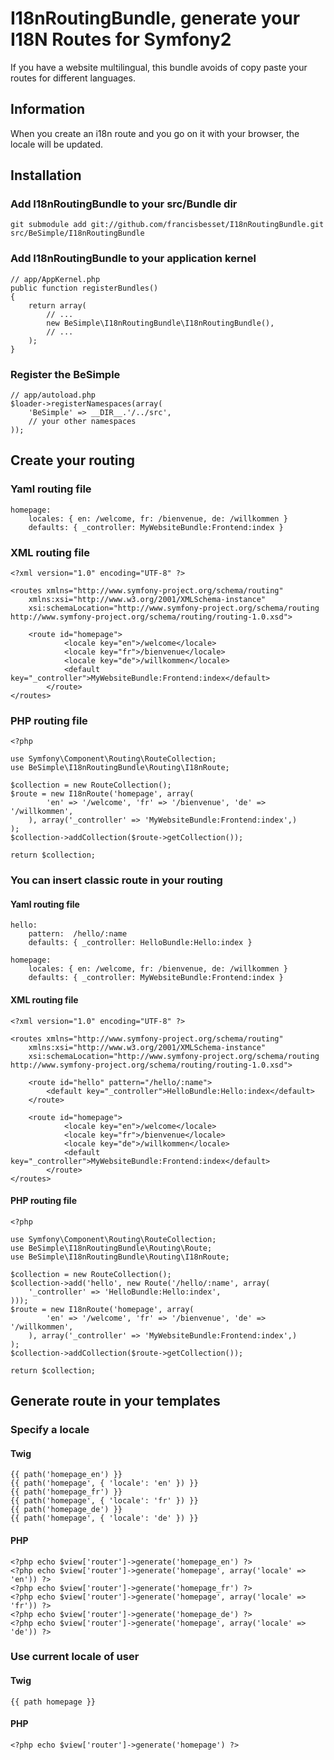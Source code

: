 I18nRoutingBundle, generate your I18N Routes for Symfony2
=========================================================

If you have a website multilingual, this bundle avoids of copy paste your routes
for different languages.

## Information

When you create an i18n route and you go on it with your browser, the locale will be updated.

## Installation

### Add I18nRoutingBundle to your src/Bundle dir

    git submodule add git://github.com/francisbesset/I18nRoutingBundle.git src/BeSimple/I18nRoutingBundle

### Add I18nRoutingBundle to your application kernel

    // app/AppKernel.php
    public function registerBundles()
    {
        return array(
            // ...
            new BeSimple\I18nRoutingBundle\I18nRoutingBundle(),
            // ...
        );
    }

### Register the BeSimple

    // app/autoload.php
    $loader->registerNamespaces(array(
        'BeSimple' => __DIR__.'/../src',
        // your other namespaces
    ));

## Create your routing

### Yaml routing file

    homepage:
        locales: { en: /welcome, fr: /bienvenue, de: /willkommen }
        defaults: { _controller: MyWebsiteBundle:Frontend:index }

### XML routing file

    <?xml version="1.0" encoding="UTF-8" ?>
    
    <routes xmlns="http://www.symfony-project.org/schema/routing"
        xmlns:xsi="http://www.w3.org/2001/XMLSchema-instance"
        xsi:schemaLocation="http://www.symfony-project.org/schema/routing http://www.symfony-project.org/schema/routing/routing-1.0.xsd">
    
        <route id="homepage">
                <locale key="en">/welcome</locale>
                <locale key="fr">/bienvenue</locale>
                <locale key="de">/willkommen</locale>
                <default key="_controller">MyWebsiteBundle:Frontend:index</default>
            </route>
    </routes>

### PHP routing file

    <?php
    
    use Symfony\Component\Routing\RouteCollection;
    use BeSimple\I18nRoutingBundle\Routing\I18nRoute;
    
    $collection = new RouteCollection();
    $route = new I18nRoute('homepage', array(
            'en' => '/welcome', 'fr' => '/bienvenue', 'de' => '/willkommen',
        ), array('_controller' => 'MyWebsiteBundle:Frontend:index',)
    );
    $collection->addCollection($route->getCollection());
    
    return $collection;

### You can insert classic route in your routing

#### Yaml routing file

    hello:
        pattern:  /hello/:name
        defaults: { _controller: HelloBundle:Hello:index }
    
    homepage:
        locales: { en: /welcome, fr: /bienvenue, de: /willkommen }
        defaults: { _controller: MyWebsiteBundle:Frontend:index }

#### XML routing file

    <?xml version="1.0" encoding="UTF-8" ?>
    
    <routes xmlns="http://www.symfony-project.org/schema/routing"
        xmlns:xsi="http://www.w3.org/2001/XMLSchema-instance"
        xsi:schemaLocation="http://www.symfony-project.org/schema/routing http://www.symfony-project.org/schema/routing/routing-1.0.xsd">
    
        <route id="hello" pattern="/hello/:name">
            <default key="_controller">HelloBundle:Hello:index</default>
        </route>
    
        <route id="homepage">
                <locale key="en">/welcome</locale>
                <locale key="fr">/bienvenue</locale>
                <locale key="de">/willkommen</locale>
                <default key="_controller">MyWebsiteBundle:Frontend:index</default>
            </route>
    </routes>

#### PHP routing file

    <?php
    
    use Symfony\Component\Routing\RouteCollection;
    use BeSimple\I18nRoutingBundle\Routing\Route;
    use BeSimple\I18nRoutingBundle\Routing\I18nRoute;
    
    $collection = new RouteCollection();
    $collection->add('hello', new Route('/hello/:name', array(
        '_controller' => 'HelloBundle:Hello:index',
    )));
    $route = new I18nRoute('homepage', array(
            'en' => '/welcome', 'fr' => '/bienvenue', 'de' => '/willkommen',
        ), array('_controller' => 'MyWebsiteBundle:Frontend:index',)
    );
    $collection->addCollection($route->getCollection());
    
    return $collection;

## Generate route in your templates

### Specify a locale

#### Twig

    {{ path('homepage_en') }}
    {{ path('homepage', { 'locale': 'en' }) }}
    {{ path('homepage_fr') }}
    {{ path('homepage', { 'locale': 'fr' }) }}
    {{ path('homepage_de') }}
    {{ path('homepage', { 'locale': 'de' }) }}

#### PHP

    <?php echo $view['router']->generate('homepage_en') ?>
    <?php echo $view['router']->generate('homepage', array('locale' => 'en')) ?>
    <?php echo $view['router']->generate('homepage_fr') ?>
    <?php echo $view['router']->generate('homepage', array('locale' => 'fr')) ?>
    <?php echo $view['router']->generate('homepage_de') ?>
    <?php echo $view['router']->generate('homepage', array('locale' => 'de')) ?>

### Use current locale of user

#### Twig

    {{ path homepage }}

#### PHP

    <?php echo $view['router']->generate('homepage') ?>

